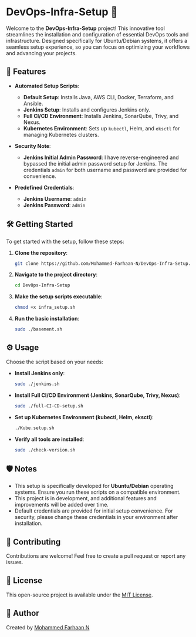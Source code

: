 # DevOps-Infra-Setup 🚀

Welcome to the **DevOps-Infra-Setup** project! This innovative tool streamlines the installation and configuration of essential DevOps tools and infrastructure. Designed specifically for Ubuntu/Debian systems, it offers a seamless setup experience, so you can focus on optimizing your workflows and advancing your projects.

## 🎯 Features

- **Automated Setup Scripts**:
  - **Default Setup**: Installs Java, AWS CLI, Docker, Terraform, and Ansible.
  - **Jenkins Setup**: Installs and configures Jenkins only.
  - **Full CI/CD Environment**: Installs Jenkins, SonarQube, Trivy, and Nexus.
  - **Kubernetes Environment**: Sets up `kubectl`, Helm, and `eksctl` for managing Kubernetes clusters.


- **Security Note**:
  - **Jenkins Initial Admin Password**: I have reverse-engineered and bypassed the initial admin password setup for Jenkins. The credentials `admin` for both username and password are provided for convenience.
  
- **Predefined Credentials**:
  - **Jenkins Username**: `admin`
  - **Jenkins Password**: `admin`
 
    
## 🛠 Getting Started

To get started with the setup, follow these steps:

1. **Clone the repository**:

    ```bash
    git clone https://github.com/Mohammed-Farhaan-N/DevOps-Infra-Setup.git
    ```

2. **Navigate to the project directory**:

    ```bash
    cd DevOps-Infra-Setup
    ```

3. **Make the setup scripts executable**:

    ```bash
    chmod +x infra_setup.sh
    ```

4. **Run the basic installation**:

    ```bash
    sudo ./basement.sh
    ```

## ⚙️ Usage

Choose the script based on your needs:

- **Install Jenkins only**:
    ```bash
    sudo ./jenkins.sh
    ```

- **Install Full CI/CD Environment (Jenkins, SonarQube, Trivy, Nexus)**:
    ```bash
    sudo ./full-CI-CD-setup.sh
    ```

- **Set up Kubernetes Environment (kubectl, Helm, eksctl)**:
    ```bash
    ./Kube.setup.sh
    ```

- **Verify all tools are installed**:
    ```bash
    sudo ./check-version.sh
    ```

## 🛡 Notes

- This setup is specifically developed for **Ubuntu/Debian** operating systems. Ensure you run these scripts on a compatible environment.
- This project is in development, and additional features and improvements will be added over time.
- Default credentials are provided for initial setup convenience. For security, please change these credentials in your environment after installation.

## 🤝 Contributing

Contributions are welcome! Feel free to create a pull request or report any issues.

## 📜 License

This open-source project is available under the [MIT License](LICENSE).

## 👤 Author

Created by [Mohammed Farhaan N](https://github.com/Mohammed-Farhaan-N)
